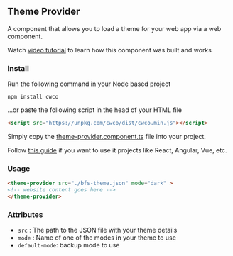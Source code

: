 ## Theme Provider

A component that allows you to load a theme for your web app via a web component.

Watch [video tutorial](https://youtu.be/K4YSItm8btE) to learn how this component was built and works

### Install

Run the following command in your Node based project

```
npm install cwco
```

...or paste the following script in the head of your HTML file

```html 
<script src="https://unpkg.com/cwco/dist/cwco.min.js"></script>
```

Simply copy the [theme-provider.component.ts](https://github.com/beforesemicolon/cwco-component-examples/blob/main/theme-provider/theme-provider.component.ts) 
file into your project.

Follow [this guide](https://cwco.io/documentation/getting-started) if you want to use it projects like React, Angular, Vue, etc.

### Usage

```html
<theme-provider src="./bfs-theme.json" mode="dark" >
<!-- website content goes here -->
</theme-provider>

```

### Attributes

- `src` : The path to the JSON file with your theme details
- `mode` : Name of one of the modes in your theme to use
- `default-mode`: backup mode to use
